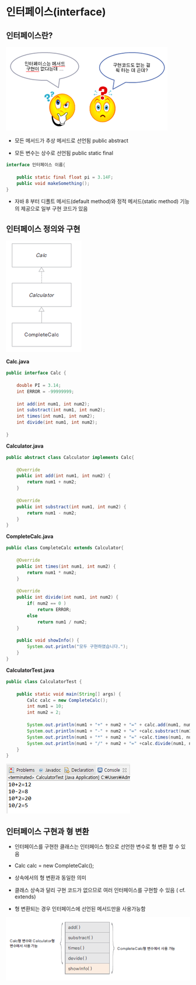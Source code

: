 인터페이스(interface)
===
인터페이스란?
---
![interface.png](interface.png)

* 모든 메서드가 추상 메서드로 선언됨 public abstract


* 모든 변수는 상수로 선언됨 public static final

```java
interface 인터페이스 이름{

    public static final float pi = 3.14F;
    public void makeSomething();
}

```

* 자바 8 부터 디폴트 메서드(default method)와 정적 메서드(static method) 기능의 제공으로 일부 구현 코드가 있음

인터페이스 정의와 구현
---
![calc.png](calc.png)

**Calc.java**
```java
public interface Calc {

	double PI = 3.14;
	int ERROR = -99999999;
	
	int add(int num1, int num2);
	int substract(int num1, int num2);
	int times(int num1, int num2);
	int divide(int num1, int num2);
	
}

```

**Calculator.java**
```java
public abstract class Calculator implements Calc{

	@Override
	public int add(int num1, int num2) {
		return num1 + num2;
	}

	@Override
	public int substract(int num1, int num2) {
		return num1 - num2;
	}
}

```

**CompleteCalc.java**
```java
public class CompleteCalc extends Calculator{
	
	@Override
	public int times(int num1, int num2) {
		return num1 * num2;
	}

	@Override
	public int divide(int num1, int num2) {
		if( num2 == 0 )
			return ERROR;
		else 
			return num1 / num2;
	}
	
	public void showInfo() {
		System.out.println("모두 구현하였습니다.");
	}
}

```

**CalculatorTest.java**
```java
public class CalculatorTest {

	public static void main(String[] args) {
		Calc calc = new CompleteCalc();
		int num1 = 10;
		int num2 = 2;
		
		System.out.println(num1 + "+" + num2 + "=" + calc.add(num1, num2));
		System.out.println(num1 + "-" + num2 + "=" +calc.substract(num1, num2));
		System.out.println(num1 + "*" + num2 + "=" +calc.times(num1, num2));
		System.out.println(num1 + "/" + num2 + "=" +calc.divide(num1, num2));
	}
}

```

![out.png](out.png)

인터페이스 구현과 형 변환
---
* 인터페이스를 구현한 클래스는 인터페이스 형으로 선언한 변수로 형 변환 할 수 있음

* Calc calc = new CompleteCalc();


* 상속에서의 형 변환과 동일한 의미


* 클래스 상속과 달리 구현 코드가 없으므로 여러 인터페이스를 구현할 수 있음 ( cf. extends)


* 형 변환되는 경우 인터페이스에 선언된 메서드만을 사용가능함

![type.png](type.png)